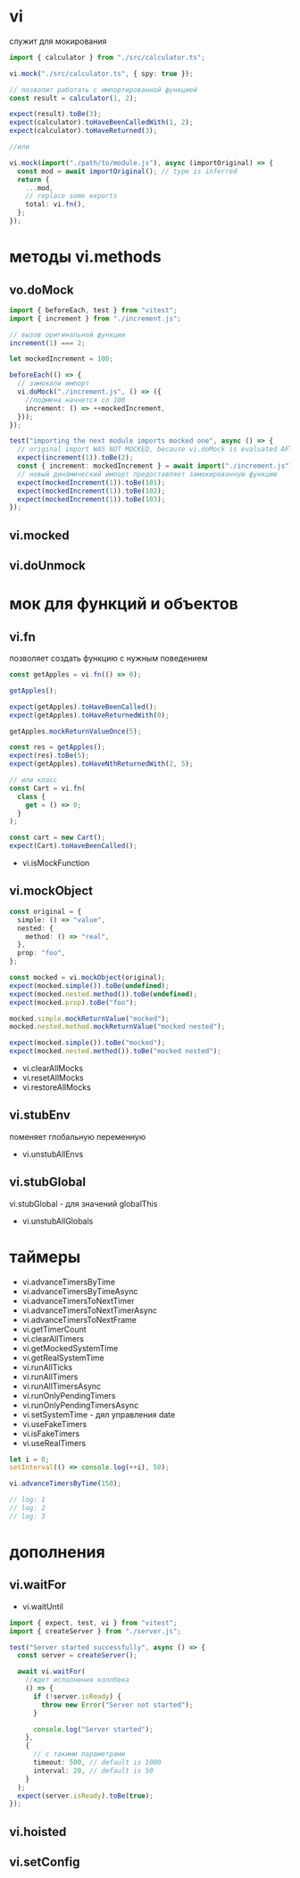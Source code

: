 # vi

служит для мокирования

```ts
import { calculator } from "./src/calculator.ts";

vi.mock("./src/calculator.ts", { spy: true });

// позволит работать с импортированной функцией
const result = calculator(1, 2);

expect(result).toBe(3);
expect(calculator).toHaveBeenCalledWith(1, 2);
expect(calculator).toHaveReturned(3);

//или

vi.mock(import("./path/to/module.js"), async (importOriginal) => {
  const mod = await importOriginal(); // type is inferred
  return {
    ...mod,
    // replace some exports
    total: vi.fn(),
  };
});
```

# методы vi.methods

## vo.doMock

```ts
import { beforeEach, test } from "vitest";
import { increment } from "./increment.js";

// вызов оригинальной функции
increment(1) === 2;

let mockedIncrement = 100;

beforeEach(() => {
  // замокали импорт
  vi.doMock("./increment.js", () => ({
    //подмена начнется со 100
    increment: () => ++mockedIncrement,
  }));
});

test("importing the next module imports mocked one", async () => {
  // original import WAS NOT MOCKED, because vi.doMock is evaluated AFTER imports
  expect(increment(1)).toBe(2);
  const { increment: mockedIncrement } = await import("./increment.js");
  // новый динамический импорт предоставляет замокированную функцию
  expect(mockedIncrement(1)).toBe(101);
  expect(mockedIncrement(1)).toBe(102);
  expect(mockedIncrement(1)).toBe(103);
});
```

## vi.mocked

## vi.doUnmock

# мок для функций и объектов

## vi.fn

позволяет создать функцию с нужным поведением

```ts
const getApples = vi.fn(() => 0);

getApples();

expect(getApples).toHaveBeenCalled();
expect(getApples).toHaveReturnedWith(0);

getApples.mockReturnValueOnce(5);

const res = getApples();
expect(res).toBe(5);
expect(getApples).toHaveNthReturnedWith(2, 5);

// или класс
const Cart = vi.fn(
  class {
    get = () => 0;
  }
);

const cart = new Cart();
expect(Cart).toHaveBeenCalled();
```

- vi.isMockFunction

## vi.mockObject

```ts
const original = {
  simple: () => "value",
  nested: {
    method: () => "real",
  },
  prop: "foo",
};

const mocked = vi.mockObject(original);
expect(mocked.simple()).toBe(undefined);
expect(mocked.nested.method()).toBe(undefined);
expect(mocked.prop).toBe("foo");

mocked.simple.mockReturnValue("mocked");
mocked.nested.method.mockReturnValue("mocked nested");

expect(mocked.simple()).toBe("mocked");
expect(mocked.nested.method()).toBe("mocked nested");
```

- vi.clearAllMocks
- vi.resetAllMocks
- vi.restoreAllMocks

## vi.stubEnv

поменяет глобальную переменную

- vi.unstubAllEnvs

## vi.stubGlobal

vi.stubGlobal - для значений globalThis

- vi.unstubAllGlobals

# таймеры

- vi.advanceTimersByTime
- vi.advanceTimersByTimeAsync
- vi.advanceTimersToNextTimer
- vi.advanceTimersToNextTimerAsync
- vi.advanceTimersToNextFrame
- vi.getTimerCount
- vi.clearAllTimers
- vi.getMockedSystemTime
- vi.getRealSystemTime
- vi.runAllTicks
- vi.runAllTimers
- vi.runAllTimersAsync
- vi.runOnlyPendingTimers
- vi.runOnlyPendingTimersAsync
- vi.setSystemTime - дял управления date
- vi.useFakeTimers
- vi.isFakeTimers
- vi.useRealTimers

```ts
let i = 0;
setInterval(() => console.log(++i), 50);

vi.advanceTimersByTime(150);

// log: 1
// log: 2
// log: 3
```

# дополнения

## vi.waitFor

- vi.waitUntil

```ts
import { expect, test, vi } from "vitest";
import { createServer } from "./server.js";

test("Server started successfully", async () => {
  const server = createServer();

  await vi.waitFor(
    //ждет исполнения коллбека
    () => {
      if (!server.isReady) {
        throw new Error("Server not started");
      }

      console.log("Server started");
    },
    {
      // с такими параметрами
      timeout: 500, // default is 1000
      interval: 20, // default is 50
    }
  );
  expect(server.isReady).toBe(true);
});
```

## vi.hoisted

## vi.setConfig
